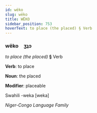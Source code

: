 ```yaml
---
id: wëko
slug: wëko
title: WËKO
sidebar_position: 753
hoverText: to place (the placed) § Verb
---
```


### wëko&emsp;<span kind="abugida">ʒʇɔ</span>

*to place (the placed)* **§** Verb

**Verb**: to place

**Noun**: the placed

**Modifier**: placeable

Swahili -weka [weka]

*Niger-Congo Language Family*